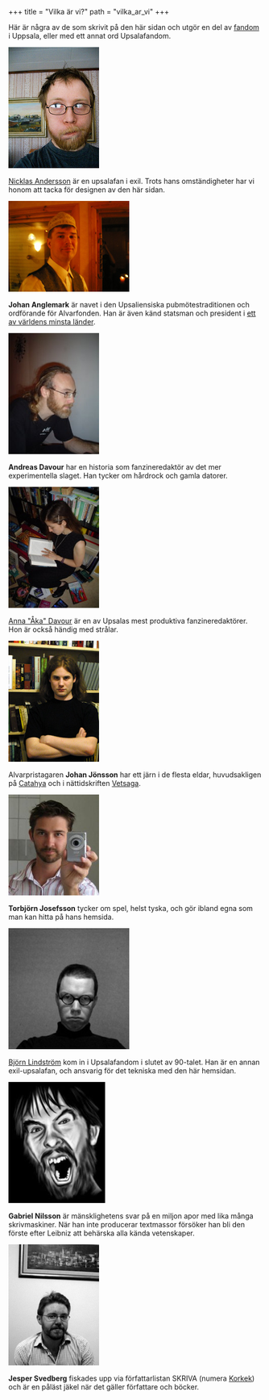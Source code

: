 +++
title = "Vilka är vi?"
path = "vilka_ar_vi"
+++

Här är några av de som skrivit på den här sidan och utgör en del av
[fandom](vad_ar_fandom) i Uppsala, eller med ett annat ord Upsalafandom.
 
![Nicklas](nicklas.jpeg)

[Nicklas Andersson](https://www.instagram.com/nyvinter/) är en upsalafan i
exil. Trots hans omständigheter har vi honom att tacka för designen av den
här sidan.
 
![Johan Anglemark](anglemark.jpeg)

**Johan Anglemark** är navet i den Upsaliensiska pubmötestraditionen och ordförande för Alvarfonden. Han är även känd statsman och president i [ett av världens minsta länder](https://talossa.com/).

![Ante](ante.jpeg)

**Andreas Davour** har en historia som fanzineredaktör av det mer experimentella slaget. Han tycker om hårdrock och gamla datorer.

![Åka](wokka.jpeg)

[Anna "Åka" Davour](https://annien.wordpress.com/) är en av Upsalas mest
produktiva fanzineredaktörer. Hon är också händig med strålar.

![Johan Jönsson](julle.jpeg)

Alvarpristagaren **Johan Jönsson** har ett järn i de flesta eldar,
huvudsakligen på [Catahya](https://www.catahya.net) och i nättidskriften
[Vetsaga](https://vetsaga.se/).

![Torbjörn Josefsson](toblo.jpeg)

**Torbjörn Josefsson** tycker om spel, helst tyska, och gör ibland egna som
man kan hitta på hans hemsida.

![Björn Lindström](bkhl.jpeg)

[Björn Lindström](https://elektrubadur.se/) kom in i Upsalafandom i slutet av
90-talet. Han är en annan exil-upsalafan, och ansvarig för det tekniska med
den här hemsidan.

![Gabriel Nilsson](gabriel.jpeg)

**Gabriel Nilsson** är mänsklighetens svar på en miljon apor med lika många
skrivmaskiner. När han inte producerar textmassor försöker han bli den förste
efter Leibniz att behärska alla kända vetenskaper.

![Jesper Svedberg](jesper.jpeg)

**Jesper Svedberg** fiskades upp via författarlistan SKRIVA (numera
[Korkek](https://lists.lysator.liu.se/mailman/listinfo/korkek)) och är en
påläst jäkel när det gäller författare och böcker.
